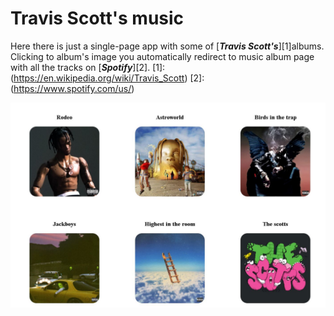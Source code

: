 # Travis Scott's music

Here there is just a single-page app with some of [***Travis Scott's***][1]albums. 
Clicking to album's image you automatically redirect to music album page with all the tracks on [***Spotify***][2].
[1]: (https://en.wikipedia.org/wiki/Travis_Scott)
[2]: (https://www.spotify.com/us/)


![](/albums.JPG)
